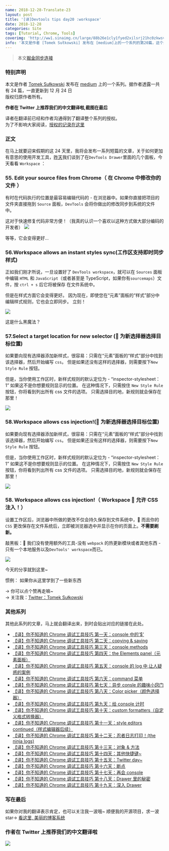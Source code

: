 ```yaml
---
name: 2018-12-28-Translate-23
layout: post
title: '[译]Devtools tips day20 :workspace'
date: 2018-12-28
categories: Site
tags: [Tutorial, Chrome, Tools]
coverimg: 'http://ww1.sinaimg.cn/large/88b26e1cly1fyed2xilsrj21hc0zkwsv.jpg'
info: '本文是作者 [Tomek Sułkowski] 发布在 [medium]上的一个系列的第20篇，这个系列一共有24篇'
---
```


> 本文[掘金同步连接](https://juejin.im/post/5c1b4df45188255e9b61fde5)

### 特别声明

本文是作者 [Tomek Sułkowski](https://twitter.com/sulco) 发布在 [medium](https://medium.com/@tomsu) 上的一个系列。据作者透露一共有 24 篇，一直更新到 12 月 24 日<br>
版权归原作者所有。<br>

**作者在 Twitter 上推荐我们的中文翻译啦,截图在最后**<br>

译者在翻译前已经和作者沟通得到了翻译整个系列的授权。<br>
为了不影响大家阅读，[授权的记录在这里](https://juejin.im/post/5c09a80151882521c81168a2)<br>

### 正文

在马上就要迎来假期的这 24 天里，我将会发布一系列短篇的文章，关于如何更加有意思的使用开发工具，[昨天](https://juejin.im/post/5c1b3cece51d452d1871ae37)我们谈到了在`DevTools Drawer`里面的几个面板，今天看看 `Workspace` ：

### 55. Edit your source files from Chrome（ 在 Chrome 中修改你的文件 ）

有时在代码执行的位置是最容易编辑代码的 - 在浏览器中。如果你直接把项目的文件夹直接拖到 `Source` 面板，`DevTools` 会将你做出的修改同步到系统的文件中。

这对于快速修复代码非常方便！（我真的认识一个喜欢以这种方式做大部分编码的开发者）
![](https://cdn-images-1.medium.com/max/2000/1*UcD4jP-C9sNpEtujV5VWow.gif)

等等，它会变得更好...

### 56.Workspace allows an instant styles sync(工作区支持即时同步样式)

正如我们刚才所说，一旦设置好了 `DevTools workspace`，就可以在 `Sources` 面板中编辑 `HTML` 和 `JavaScript`（或者甚至是 TypeScript，如果你有`sourcemaps`）文件，按 `ctrl + s` 后它将被保存 在文件系统中。

但是在样式方面它会变得更好。 因为现在，即使您在“元素”面板的“样式”部分中编辑样式规则，它也会立即同步。
立刻！

![](https://cdn-images-1.medium.com/max/2000/1*_4H3uc5Uurmb3n8CmFxHkA.gif)

这是什么黑魔法？

### 57.Select a target location for new selector ( 为新选择器选择目标位置)

如果要向现有选择器添加新样式，很容易：只需在“元素”面板的“样式”部分中找到该选择器，然后开始编写 `css`。 但是如果还没有这样的选择器，则需要按下`New Style Rule` 按钮。

但是，当你使用工作区时，新样式规则的默认定位为 - “inspector-stylesheet：1” 如果这不是你想要规则显示的位置。 在这种情况下，只需按住 `New Style Rule` 按钮，你将看到列出所有 css 文件的选项。 只需选择目的地，新规则就会保存在那里！

![](https://user-gold-cdn.xitu.io/2018/12/28/167f3538987666fb?w=600&h=676&f=gif&s=1294087)

### 58.Workspace allows css injection!( 为新选择器选择目标位置)

如果要向现有选择器添加新样式，很容易：只需在“元素”面板的“样式”部分中找到该选择器，然后开始编写 `css`。 但是如果还没有这样的选择器，则需要按下`New Style Rule` 按钮。

但是，当你使用工作区时，新样式规则的默认定位为 - “inspector-stylesheet：1” 如果这不是你想要规则显示的位置。 在这种情况下，只需按住 `New Style Rule` 按钮，你将看到列出所有 css 文件的选项。 只需选择目的地，新规则就会保存在那里！

![](https://user-gold-cdn.xitu.io/2018/12/28/167f3538987666fb?w=600&h=676&f=gif&s=1294087)

### 58. Workspace allows css injection!（ Workspace  允许 CSS 注入！）

设置工作区后，浏览器中所做的更改不仅会持久保存到文件系统中， 而且你的`CSS` 更改保存在文件系统后，立即被浏览器选中并显示在你的页面上。**不需要刷新。**

敲黑板： 我们没有使用额外的工具-没有 `webpack` 的热更新模块或者其他东西 - 只有一个本地服务以及`DevTools' workspace`而已。

![](https://cdn-images-1.medium.com/max/2000/1*bCKcRdpMyjpuy0Fx9BhdzQ.gif)

今天的分享就到这里~

惯例： 如果你从这里学到了一些新东西

→ 你可以点个赞再走嘛~<br>
→ 关注我：[Twitter：Tomek Sułkowski](https://twitter.com/sulco)

### 其他系列

其他此系列的文章，马上就会翻译出来，到时会贴出对应的链接在此处。

- [【译】你不知道的 Chrome 调试工具技巧 第一天：console 中的'\$'](https://juejin.im/post/5c09a80151882521c81168a2)
- [【译】你不知道的 Chrome 调试工具技巧 第二天：copying & saving](https://juejin.im/post/5c0a0d5ff265da61117a1c75)
- [【译】你不知道的 Chrome 调试工具技巧 第三天：console methods](https://juejin.im/post/5c0a8ce6f265da6141716329)
- [【译】你不知道的 Chrome 调试工具技巧 第四天：the Elements panel（元素面板）](https://juejin.im/post/5c0d2d85f265da612061a62f)
- [【译】你不知道的 Chrome 调试工具技巧 第五天：console 的 log 中,让人疑惑的案例](https://juejin.im/post/5c0edc31f265da611c26d08a)
- [【译】你不知道的 Chrome 调试工具技巧 第六天：command 菜单](https://juejin.im/post/5c0ee12551882545e24ef291)
- [【译】你不知道的 Chrome 调试工具技巧 第七天：异步 consle 的趣味小窍门](https://juejin.im/post/5c0fdfc46fb9a049b13e0d82)
- [【译】你不知道的 Chrome 调试工具技巧 第八天：Color picker（颜色选择器）](https://juejin.im/post/5c10d9d1f265da6118019028)
- [【译】你不知道的 Chrome 调试工具技巧 第九天：给 console 计时](https://juejin.im/post/5c11809ef265da61141c76f1)
- [【译】你不知道的 Chrome 调试工具技巧 第十天：custom formatters（自定义格式转换器）](https://juejin.im/post/5c1365a9e51d452f8e6034cb)
- [【译】你不知道的 Chrome 调试工具技巧 第十一天：style editors continued（样式编辑器后续）](https://juejin.im/post/5c137ac3f265da617974b675)
- [【译】你不知道的 Chrome 调试工具技巧 第十二天：忍者日志打印！(the ninja logs)](https://juejin.im/post/5c16d943518825566d2365f3)
- [【译】你不知道的 Chrome 调试工具技巧 第十三天：对象 & 方法](https://juejin.im/post/5c18b2d66fb9a049d235fc82)
- [【译】你不知道的 Chrome 调试工具技巧 第十四天：其他快捷键~](https://juejin.im/post/5c18b375f265da614e2c02e1)
- [【译】你不知道的 Chrome 调试工具技巧 第十五天：Twitter day~](https://juejin.im/post/5c1b09f9f265da616f6feb9e)
- [【译】你不知道的 Chrome 调试工具技巧 第十六天：断点](https://juejin.im/post/5c1b16556fb9a049ff4e14dd)
- [【译】你不知道的 Chrome 调试工具技巧 第十七天：再会 console](https://juejin.im/post/5c1b3393e51d45482717a2b7)
- [【译】你不知道的 Chrome 调试工具技巧 第十八天：Drawer 里的秘密](https://juejin.im/post/5c1b3cece51d452d1871ae37)
- [【译】你不知道的 Chrome 调试工具技巧 第十九天：深入 Drawer ](https://juejin.im/post/5c1b4df45188255e9b61fde5)

### 写在最后

如果你对我的翻译表示肯定，也可以关注我一波哦~
顺便我的开源项目，求一波 star→ [看这里, 美丽的博客系统](https://github.com/DendiSe7enGitHub/vue-blog-generater)

### 作者在 Twitter 上推荐我们的中文翻译啦

![](https://user-gold-cdn.xitu.io/2018/12/13/167a5ae8a72ac531?imageView2/2/w/800/q/100)
